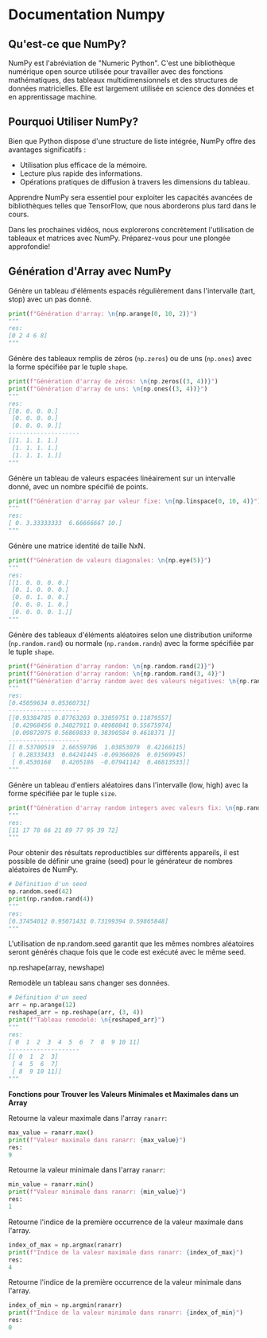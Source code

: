 # Documentation Numpy

## Qu'est-ce que NumPy?

NumPy est l'abréviation de "Numeric Python". C'est une bibliothèque numérique open source utilisée pour travailler avec des fonctions mathématiques, des tableaux multidimensionnels et des structures de données matricielles. Elle est largement utilisée en science des données et en apprentissage machine.

## Pourquoi Utiliser NumPy?

Bien que Python dispose d'une structure de liste intégrée, NumPy offre des avantages significatifs :

- Utilisation plus efficace de la mémoire.
- Lecture plus rapide des informations.
- Opérations pratiques de diffusion à travers les dimensions du tableau.

Apprendre NumPy sera essentiel pour exploiter les capacités avancées de bibliothèques telles que TensorFlow, que nous aborderons plus tard dans le cours.

Dans les prochaines vidéos, nous explorerons concrètement l'utilisation de tableaux et matrices avec NumPy. Préparez-vous pour une plongée approfondie!



## Génération d'Array avec NumPy

Génère un tableau d'éléments espacés régulièrement dans l'intervalle (tart, stop) avec un pas donné.

```python
print(f"Génération d'array: \n{np.arange(0, 10, 2)}")
"""
res:
[0 2 4 6 8]
""" 
```
Génère des tableaux remplis de zéros (`np.zeros`) ou de uns (`np.ones`) avec la forme spécifiée par le tuple `shape`.

```python
print(f"Génération d'array de zéros: \n{np.zeros((3, 4))}")
print(f"Génération d'array de uns: \n{np.ones((3, 4))}")
"""
res:
[[0. 0. 0. 0.]
 [0. 0. 0. 0.]
 [0. 0. 0. 0.]]
--------------------
[[1. 1. 1. 1.]
 [1. 1. 1. 1.]
 [1. 1. 1. 1.]]
""" 
```

Génère un tableau de valeurs espacées linéairement sur un intervalle donné, avec un nombre spécifié de points.

```python
print(f"Génération d'array par valeur fixe: \n{np.linspace(0, 10, 4)}")
"""
res:
[ 0. 3.33333333  6.66666667 10.]
""" 
```

Génère une matrice identité de taille NxN.

```python
print(f"Génération de valeurs diagonales: \n{np.eye(5)}")
"""
res:
[[1. 0. 0. 0. 0.]
 [0. 1. 0. 0. 0.]
 [0. 0. 1. 0. 0.]
 [0. 0. 0. 1. 0.]
 [0. 0. 0. 0. 1.]]
""" 
```

Génère des tableaux d'éléments aléatoires selon une distribution uniforme (`np.random.rand`) ou normale (`np.random.randn`) avec la forme spécifiée par le tuple `shape`.

```python
print(f"Génération d'array random: \n{np.random.rand(2)}")
print(f"Génération d'array random: \n{np.random.rand(3, 4)}")
print(f"Génération d'array random avec des valeurs négatives: \n{np.random.randn(3, 4)}")
"""
res:
[0.45059634 0.05360731]
--------------------
[[0.93384785 0.87763203 0.33059751 0.11879557]
 [0.42968456 0.34027911 0.40980841 0.55675974]
 [0.09872075 0.56869833 0.38390584 0.4618371 ]]
--------------------
[[ 0.53700519  2.66559706  1.03853079  0.42166115]
 [ 0.28333433  0.04241445 -0.09366026  0.01569945]
 [ 0.4530168   0.4205186  -0.07941142  0.46813533]]
""" 
```

Génère un tableau d'entiers aléatoires dans l'intervalle (low, high) avec la forme spécifiée par le tuple `size`.

```python
print(f"Génération d'array random integers avec valeurs fix: \n{np.random.randint(1, 100, 10)}")
"""
res:
[11 17 78 66 21 89 77 95 39 72]
""" 

```
Pour obtenir des résultats reproductibles sur différents appareils, il est possible de définir une graine (seed) pour le générateur de nombres aléatoires de NumPy.

```python
# Définition d'un seed
np.random.seed(42)
print(np.random.rand(4))
"""
res:
[0.37454012 0.95071431 0.73199394 0.59865848]
""" 
```

L'utilisation de np.random.seed garantit que les mêmes nombres aléatoires seront générés chaque fois que le code est exécuté avec le même seed.

np.reshape(array, newshape)

Remodèle un tableau sans changer ses données.

```python
# Définition d'un seed
arr = np.arange(12)
reshaped_arr = np.reshape(arr, (3, 4))
print(f"Tableau remodelé: \n{reshaped_arr}")
"""
res:
[ 0  1  2  3  4  5  6  7  8  9 10 11]
--------------------
[[ 0  1  2  3]
 [ 4  5  6  7]
 [ 8  9 10 11]]
""" 
```

**Fonctions pour Trouver les Valeurs Minimales et Maximales dans un Array**

Retourne la valeur maximale dans l'array `ranarr`:

```python
max_value = ranarr.max()
print(f"Valeur maximale dans ranarr: {max_value}")
res:
9
```

Retourne la valeur minimale dans l'array `ranarr`:

```python
min_value = ranarr.min()
print(f"Valeur minimale dans ranarr: {min_value}")
res:
1
```
Retourne l'indice de la première occurrence de la valeur maximale dans l'array.


```python
index_of_max = np.argmax(ranarr)
print(f"Indice de la valeur maximale dans ranarr: {index_of_max}")
res:
4
```

Retourne l'indice de la première occurrence de la valeur minimale dans l'array.

```python
index_of_min = np.argmin(ranarr)
print(f"Indice de la valeur minimale dans ranarr: {index_of_min}")
res:
0
```

